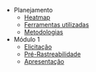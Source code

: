 

* Planejamento
    - [Heatmap](Planejamento/Heatmap.md)
    - [Ferramentas utilizadas](Planejamento/Ferramentas.md)
    - [Metodologias](Planejamento/Metodologias.md)
* Módulo 1
    - [Elicitação](Modulo-1/elicitacao.md)
    - [Pré-Rastreabilidade](Modulo-1/pre-rastrabilidade.md)
    - [Apresentação](Modulo-1/apresentacao.md)